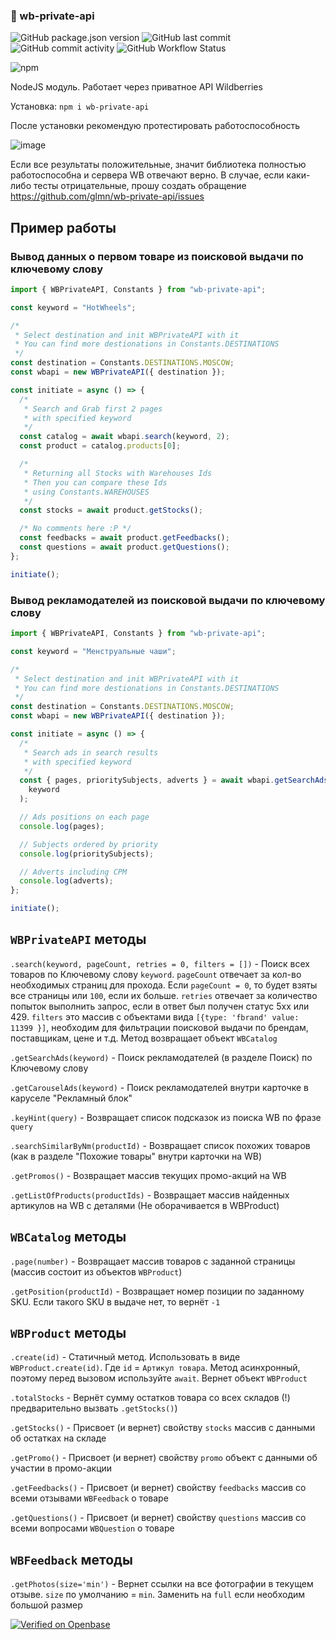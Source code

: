 <p align="center"><h3>🍒 wb-private-api</h3></p>

![GitHub package.json version](https://img.shields.io/github/package-json/v/glmn/wb-private-api) ![GitHub last commit](https://img.shields.io/github/last-commit/glmn/wb-private-api) ![GitHub commit activity](https://img.shields.io/github/commit-activity/m/glmn/wb-private-api) ![GitHub Workflow Status](https://img.shields.io/github/workflow/status/glmn/wb-private-api/Node.js%20CI)

![npm](https://nodei.co/npm/wb-private-api.png)

NodeJS модуль. Работает через приватное API Wildberries

Установка: `npm i wb-private-api`

После установки рекомендую протестировать работоспособность

![image](https://github.com/glmn/wb-private-api/assets/1326151/e1d04808-1ba3-40cf-96bf-c6c5868ad4b8)

Если все результаты положительные, значит библиотека полностью работоспособна и сервера WB отвечают верно. В случае, если каки-либо тесты отрицательные, прошу создать обращение https://github.com/glmn/wb-private-api/issues

## Пример работы

### Вывод данных о первом товаре из поисковой выдачи по ключевому слову

```js
import { WBPrivateAPI, Constants } from "wb-private-api";

const keyword = "HotWheels";

/*
 * Select destination and init WBPrivateAPI with it
 * You can find more destionations in Constants.DESTINATIONS
 */
const destination = Constants.DESTINATIONS.MOSCOW;
const wbapi = new WBPrivateAPI({ destination });

const initiate = async () => {
  /*
   * Search and Grab first 2 pages
   * with specified keyword
   */
  const catalog = await wbapi.search(keyword, 2);
  const product = catalog.products[0];

  /*
   * Returning all Stocks with Warehouses Ids
   * Then you can compare these Ids
   * using Constants.WAREHOUSES
   */
  const stocks = await product.getStocks();

  /* No comments here :P */
  const feedbacks = await product.getFeedbacks();
  const questions = await product.getQuestions();
};

initiate();
```

### Вывод рекламодателей из поисковой выдачи по ключевому слову

```js
import { WBPrivateAPI, Constants } from "wb-private-api";

const keyword = "Менструальные чаши";

/*
 * Select destination and init WBPrivateAPI with it
 * You can find more destionations in Constants.DESTINATIONS
 */
const destination = Constants.DESTINATIONS.MOSCOW;
const wbapi = new WBPrivateAPI({ destination });

const initiate = async () => {
  /*
   * Search ads in search results
   * with specified keyword
   */
  const { pages, prioritySubjects, adverts } = await wbapi.getSearchAds(
    keyword
  );

  // Ads positions on each page
  console.log(pages);

  // Subjects ordered by priority
  console.log(prioritySubjects);

  // Adverts including CPM
  console.log(adverts);
};

initiate();
```

## `WBPrivateAPI` методы

`.search(keyword, pageCount, retries = 0, filters = [])` - Поиск всех товаров по Ключевому слову `keyword`. `pageCount` отвечает за кол-во необходимых страниц для прохода. Если `pageCount = 0`, то будет взяты все страницы или `100`, если их больше. `retries` отвечает за количество попыток выполнить запрос, если в ответ был получен статус 5хх или 429. `filters` это массив с объектами вида `[{type: 'fbrand' value: 11399 }]`, необходим для фильтрации поисковой выдачи по брендам, поставщикам, цене и т.д. Метод возвращает объект `WBCatalog`

`.getSearchAds(keyword)` - Поиск рекламодателей (в разделе Поиск) по Ключевому слову

`.getCarouselAds(keyword)` - Поиск рекламодателей внутри карточке в каруселе "Рекламный блок"

`.keyHint(query)` - Возвращает список подсказок из поиска WB по фразе `query`

`.searchSimilarByNm(productId)` - Возвращает список похожих товаров (как в разделе "Похожие товары" внутри карточки на WB)

`.getPromos()` - Возвращает массив текущих промо-акций на WB

`.getListOfProducts(productIds)` - Возвращает массив найденных артикулов на WB с деталями (Не оборачивается в WBProduct)

## `WBCatalog` методы

`.page(number)` - Возвращает массив товаров с заданной страницы (массив состоит из объектов `WBProduct`)

`.getPosition(productId)` - Возвращает номер позиции по заданному SKU. Если такого SKU в выдаче нет, то вернёт `-1`

## `WBProduct` методы

`.create(id)` - Статичный метод. Использовать в виде `WBProduct.create(id)`. Где `id` = `Артикул товара`. Метод асинхронный, поэтому перед вызовом используйте `await`. Вернет объект `WBProduct`

`.totalStocks` - Вернёт сумму остатков товара со всех складов (!) предварительно вызвать `.getStocks()`)

`.getStocks()` - Присвоет (и вернет) свойству `stocks` массив с данными об остатках на складе

`.getPromo()` - Присвоет (и вернет) свойству `promo` объект с данными об участии в промо-акции

`.getFeedbacks()` - Присвоет (и вернет) свойству `feedbacks` массив со всеми отзывами `WBFeedback` о товаре

`.getQuestions()` - Присвоет (и вернет) свойству `questions` массив со всеми вопросами `WBQuestion` о товаре

## `WBFeedback` методы

`.getPhotos(size='min')` - Вернет ссылки на все фотографии в текущем отзыве. `size` по умолчанию = `min`. Заменить на `full` если необходим большой размер

[![Verified on Openbase](https://badges.openbase.com/js/verified/wb-private-api.svg?token=yS0bpJQgFYOsdNzGVKyXsudiHKfqZve3FHuweIWRjnM=)](https://openbase.com/js/wb-private-api?utm_source=embedded&utm_medium=badge&utm_campaign=rate-badge)
